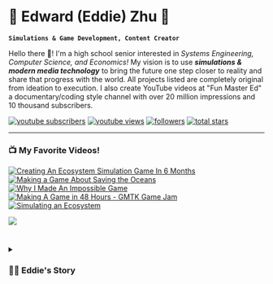 # 🌴 Edward (Eddie) Zhu 🌴

**`Simulations & Game Development, Content Creator`**

Hello there 👋! I'm a high school senior interested in *Systems Engineering, Computer Science, and Economics!* My vision is to use ***simulations & modern media technology*** to bring the future one step closer to reality and share that progress with the world. All projects listed are completely original from ideation to execution. I also create YouTube videos at "Fun Master Ed" a documentary/coding style channel with over 20 million impressions and 10 thousand subscribers.
   <p align="left">
      <a href="https://www.youtube.com/@eddie.z?sub_confirmation=1">
         <img alt="youtube subscribers" title="Subscribe to my YouTube channel" src="https://custom-icon-badges.demolab.com/youtube/channel/subscribers/UCEZy1HFFPySOdGOPFWRPpMA?color=%23E05D44&label=SUBSCRIBE&logo=video&logoColor=white&style=for-the-badge&labelColor=CE4630"/></a> 
      <a href="https://www.youtube.com/@eddie.z/">
         <img alt="youtube views" title="YouTube views" src="https://custom-icon-badges.demolab.com/youtube/channel/views/UCEZy1HFFPySOdGOPFWRPpMA?color=%23E1AD0E&logo=eye&logoColor=white&style=for-the-badge&labelColor=C79600"/></a> 
      <a href="https://github.com/eddiezhu22?tab=followers">
         <img alt="followers" title="Follow me on Github" src="https://custom-icon-badges.demolab.com/github/followers/eddiezhu22?color=236ad3&labelColor=1155ba&style=for-the-badge&logo=person-add&label=Follow&logoColor=white"/></a>
      <a href="https://github.com/eddiezhu22?tab=repositories&sort=stargazers">
         <img alt="total stars" title="Total stars on GitHub" src="https://custom-icon-badges.demolab.com/github/stars/eddiezhu22?color=55960c&style=for-the-badge&labelColor=488207&logo=star"/></a>
   </p>

---


### 📺 My Favorite Videos!

<!-- BEGIN YOUTUBE-CARDS -->
[![Creating An Ecosystem Simulation Game In 6 Months](https://ytcards.demolab.com/?id=52ZeHGGEf6o&title=Creating+An+Ecosystem+Simulation+Game+In+6+Months&lang=en&timestamp=1657052100&background_color=%230d1117&title_color=%23ffffff&stats_color=%23dedede&max_title_lines=1&width=250&border_radius=5 "Creating An Ecosystem Simulation Game In 6 Months")](https://www.youtube.com/watch?v=52ZeHGGEf6o)
[![Making a Game About Saving the Oceans](https://ytcards.demolab.com/?id=JsO8TMlBgwI&title=Making+a+Game+About+Saving+the+Oceans&lang=en&timestamp=1636417312&background_color=%230d1117&title_color=%23ffffff&stats_color=%23dedede&max_title_lines=1&width=250&border_radius=5 "Making a Game About Saving the Oceans")](https://www.youtube.com/watch?v=JsO8TMlBgwI)
[![Why I Made An Impossible Game](https://ytcards.demolab.com/?id=dI1TItvJhqs&title=Why+I+Made+An+Impossible+Game&lang=en&timestamp=1632076190&background_color=%230d1117&title_color=%23ffffff&stats_color=%23dedede&max_title_lines=1&width=250&border_radius=5 "Why I Made An Impossible Game")](https://www.youtube.com/watch?v=dI1TItvJhqs)
[![Making A Game in 48 Hours - GMTK Game Jam](https://ytcards.demolab.com/?id=urVndPQj5W0&title=Making+A+Game+in+48+Hours+-+GMTK+Game+Jam&lang=en&timestamp=1623960012&background_color=%230d1117&title_color=%23ffffff&stats_color=%23dedede&max_title_lines=1&width=250&border_radius=5 "Making A Game in 48 Hours - GMTK Game Jam")](https://www.youtube.com/watch?v=urVndPQj5W0)
[![Simulating an Ecosystem](https://ytcards.demolab.com/?id=I5ICps2a9vo&title=Simulating+an+Ecosystem&lang=en&timestamp=1609437610&background_color=%230d1117&title_color=%23ffffff&stats_color=%23dedede&max_title_lines=1&width=250&border_radius=5 "Simulating an Ecosystem")](https://www.youtube.com/watch?v=I5ICps2a9vo)
<!-- END YOUTUBE-CARDS -->

[<img src="https://custom-icon-badges.demolab.com/badge/-Subscribe%20For%20More-red?style=for-the-badge&logo=video&logoColor=white"/>](https://www.youtube.com/@eddie.z?sub_confirmation=1)


#
<details>
 <summary><h3>👨‍💻 Eddie's Story </h3></summary>
   

[website]: https://eddie.com
[youtube]: https://youtube.com/@eddie.z
